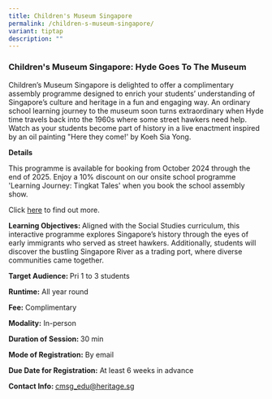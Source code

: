 ```yaml
---
title: Children's Museum Singapore
permalink: /children-s-museum-singapore/
variant: tiptap
description: ""
---
```

<h3>Children's Museum Singapore: Hyde Goes To The Museum</h3>
<p>Children’s Museum Singapore is delighted to offer a complimentary assembly
programme designed to enrich your students’ understanding of Singapore’s
culture and heritage in a fun and engaging way. An ordinary school learning
journey to the museum soon turns extraordinary when Hyde time travels back
into the 1960s where some street hawkers need help. Watch as your students
become part of history in a live enactment inspired by an oil painting
"Here they come!' by Koeh Sia Yong.</p>
<p><strong>Details</strong>
</p>
<p>This programme is available for booking from October 2024 through the
end of 2025. Enjoy a 10% discount on our onsite school programme 'Learning
Journey: Tingkat Tales' when you book the school assembly show.</p>
<p>Click <a href="/files/1_EDM_CMSG_School_Assembly_Hyde_Goes_To_The_Museum.pdf" rel="noopener nofollow" target="_blank">here</a> to
find out more.</p>
<p><strong>Learning Objectives: </strong>Aligned with the Social Studies
curriculum, this interactive programme explores Singapore’s history through
the eyes of early immigrants who served as street hawkers. Additionally,
students will discover the bustling Singapore River as a trading port,
where diverse communities came together.</p>
<p><strong>Target Audience: </strong>Pri 1 to 3 students</p>
<p><strong>Runtime:</strong> All year round</p>
<p><strong>Fee:</strong> Complimentary</p>
<p><strong>Modality:</strong> In-person</p>
<p><strong>Duration of Session: </strong>30 min</p>
<p><strong>Mode of Registration:</strong> By email</p>
<p><strong>Due Date for Registration:</strong> At least 6 weeks in advance</p>
<p><strong>Contact Info: </strong><a href="cmsg_edu@heritage.sg" rel="noopener nofollow" target="_blank">cmsg_edu@heritage.sg</a>
</p>